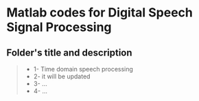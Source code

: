 # Matlab codes for Digital Speech Signal Processing
## Folder's title and description

> - 1- Time domain speech processing
> - 2- it will be updated
> - 3- ...
> - 4- ...
